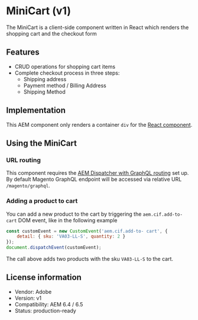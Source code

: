 # MiniCart (v1)

The MiniCart is a client-side component written in React which renders the shopping cart and the checkout form

## Features

-   CRUD operations for shopping cart items
-   Complete checkout process in three steps:
    -   Shipping address
    -   Payment method / Billing Address
    -   Shipping Method

## Implementation

This AEM component only renders a container `div` for the [React component](/react-components/src/components/minicart).

## Using the MiniCart

### URL routing

This component requires the [AEM Dispatcher with GraphQL routing](/dispatcher) set up. By default Magento GraphQL endpoint will be accessed via relative URL `/magento/graphql`.

### Adding a product to cart

You can add a new product to the cart by triggering the `aem.cif.add-to-cart` DOM event, like in the following example

```javascript 1.6
const customEvent = new CustomEvent('aem.cif.add-to- cart', {
    detail: { sku: 'VA03-LL-S', quantity: 2 }
});
document.dispatchEvent(customEvent);
```

The call above adds two products with the sku `VA03-LL-S` to the cart.

## License information

-   Vendor: Adobe
-   Version: v1
-   Compatibility: AEM 6.4 / 6.5
-   Status: production-ready
